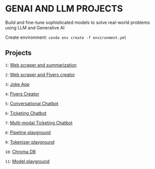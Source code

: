 # GENAI AND LLM PROJECTS
Build and fine-tune sophisticated models to solve real-world problems using LLM and Generative AI

Create environment: ``conda env create -f environment.yml``

## Projects
``1``: [Web scraper and summarization](1-webscrape-summarizer.ipynb)

``2``: [Web scraper and Flyers creator](2-webscrape-flyer-designer.ipynb)

``3``: [Joke App](3-jokes-creator.ipynb)

``4``: [Flyers Creator](4-gradio-flyer-designer.ipynb)

``5``: [Conversational Chatbot](5-gradio-chatbot.ipynb)

``6``: [Ticketing Chatbot](6-ticketing-chatbot.ipynb)

``7``: [Multi-modal Ticketing Chatbot](7-multi-modal-ticketing-chatbot.ipynb)

``8``: [Pipeline playground](8-pipeline-playground.ipynb)

``9``: [Tokenizer playground](9-tokenizer-playground.ipynb)

``10``: [Chroma DB](10-vector-db.ipynb)

``11``: [Model playground](11-model-playground.ipynb)




